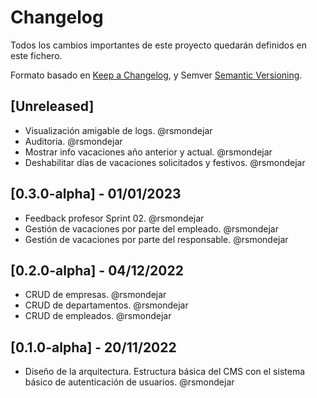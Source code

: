 # Changelog

Todos los cambios importantes de este proyecto quedarán definidos en este fichero.

Formato basado en [Keep a Changelog](https://keepachangelog.com/en/1.0.0/), y
Semver [Semantic Versioning](https://semver.org/spec/v2.0.0.html).

## [Unreleased]

- Visualización amigable de logs. @rsmondejar
- Auditoria. @rsmondejar
- Mostrar info vacaciones año anterior y actual. @rsmondejar
- Deshabilitar días de vacaciones solicitados y festivos. @rsmondejar

## [0.3.0-alpha] - 01/01/2023

- Feedback profesor Sprint 02. @rsmondejar
- Gestión de vacaciones por parte del empleado. @rsmondejar
- Gestión de vacaciones por parte del responsable. @rsmondejar

## [0.2.0-alpha] - 04/12/2022

- CRUD de empresas. @rsmondejar
- CRUD de departamentos. @rsmondejar
- CRUD de empleados. @rsmondejar


## [0.1.0-alpha] - 20/11/2022

- Diseño de la arquitectura. Estructura básica del CMS con el sistema básico de autenticación de usuarios. @rsmondejar
